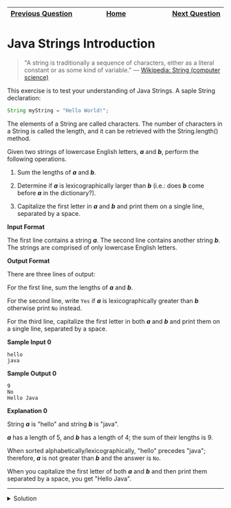 | <img width=1000>[Previous Question](https://github.com/Kevin-Lago/java-hackerrank-solutions/tree/main/src/introduction/java_currency_formatter)</img> | <img width=1000>[Home](https://github.com/Kevin-Lago/java-hackerrank-solutions)</img> | <img width=1000>[Next Question](https://github.com/Kevin-Lago/java-hackerrank-solutions/tree/main/src/strings/java_substring)</img> |
|:---|:---:|---:|

# Java Strings Introduction

> "A string is traditionally a sequence of characters, either as a literal constant or as some kind of variable." — [Wikipedia: String (computer science)](https://en.wikipedia.org/wiki/String_%28computer_science%29)

This exercise is to test your understanding of Java Strings. A saple String declaration:

```java
String myString = "Hello World!";
```

The elements of a String are called characters. The number of characters in a String is called the length, and it can be retrieved with the String.length() method.

Given two strings of lowercase English letters, ___a___ and ___b___, perform the following operations.

1. Sum the lengths of ___a___ and ___b___.

2. Determine if ___a___ is lexicographically larger than ___b___ (i.e.: does ___b___ come before ___a___ in the dictionary?).

3. Capitalize the first letter in ___a___ and ___b___ and print them on a single line, separated by a space.

__Input Format__

The first line contains a string ___a___. The second line contains another string ___b___. The strings are comprised of only lowercase English letters.

__Output Format__

There are three lines of output:

For the first line, sum the lengths of ___a___ and ___b___.

For the second line, write ```Yes``` if ___a___ is lexicographically greater than ___b___ otherwise print ```No``` instead.

For the third line, capitalize the first letter in both ___a___ and ___b___ and print them on a single line, separated by a space.

__Sample Input 0__

```
hello
java
```

__Sample Output 0__

```
9
No
Hello Java
```

__Explanation 0__

String ___a___ is "hello" and string ___b___ is "java".

___a___ has a length of 5, and ___b___ has a length of 4; the sum of their lengths is 9.

When sorted alphabetically/lexicographically, "hello" precedes "java"; therefore, ___a___ is not greater than ___b___ and the answer is ```No```. 

When you capitalize the first letter of both ___a___ and ___b___ and then print them separated by a space, you get "Hello Java".

---

<details><summary>Solution</summary>
    
```java
public static void main(String[] args) {
    Scanner scan = new Scanner(System.in);
    String a = scan.next();
    String b = scan.next();

    System.out.println(a.length() + b.length());
    System.out.println(b.compareTo(a) >= 0 ? "No" : "Yes");
    System.out.println(a.substring(0, 1).toUpperCase() + a.substring(1) + " " + b.substring(0, 1).toUpperCase() + b.substring(1));
}
```
</details>
